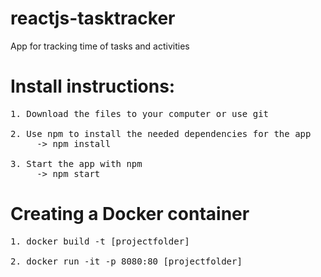 # reactjs-tasktracker
App for tracking time of tasks and activities

# Install instructions:
<pre>
1. Download the files to your computer or use git

2. Use npm to install the needed dependencies for the app 
     -> npm install

3. Start the app with npm
     -> npm start
</pre>

# Creating a Docker container
<pre>
1. docker build -t [projectfolder]

2. docker run -it -p 8080:80 [projectfolder]
</pre>
